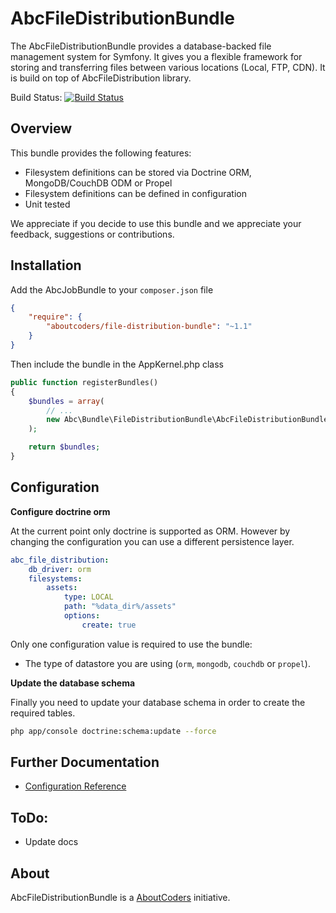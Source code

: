 AbcFileDistributionBundle
=============

The AbcFileDistributionBundle provides a database-backed file management system for Symfony.
It gives you a flexible framework for storing and transferring files between various locations (Local, FTP, CDN).
It is build on top of AbcFileDistribution library.

Build Status: [![Build Status](https://travis-ci.org/aboutcoders/file-distribution-bundle.svg?branch=master)](https://travis-ci.org/aboutcoders/file-distribution-bundle)

## Overview

This bundle provides the following features:

- Filesystem definitions can be stored via Doctrine ORM, MongoDB/CouchDB ODM or Propel
- Filesystem definitions can be defined in configuration 
- Unit tested

We appreciate if you decide to use this bundle and we appreciate your feedback, suggestions or contributions.

## Installation

Add the AbcJobBundle to your `composer.json` file

```json
{
    "require": {
        "aboutcoders/file-distribution-bundle": "~1.1"
    }
}
```

Then include the bundle in the AppKernel.php class

```php
public function registerBundles()
{
    $bundles = array(
        // ...
        new Abc\Bundle\FileDistributionBundle\AbcFileDistributionBundle(),
    );

    return $bundles;
}
```

## Configuration

__Configure doctrine orm__

At the current point only doctrine is supported as ORM. However by changing the configuration you can use a different persistence layer.

```yaml
abc_file_distribution:
    db_driver: orm
    filesystems:
        assets:
            type: LOCAL
            path: "%data_dir%/assets"
            options:
                create: true
```                

Only one configuration value is required to use the bundle:

* The type of datastore you are using (``orm``, ``mongodb``, ``couchdb`` or ``propel``).


__Update the database schema__

Finally you need to update your database schema in order to create the required tables.

```bash
php app/console doctrine:schema:update --force
```

## Further Documentation

- [Configuration Reference](./docs/configuration-reference.md)

## ToDo:

- Update docs


About
-----

AbcFileDistributionBundle is a [AboutCoders](https://aboutcoders.com) initiative.
